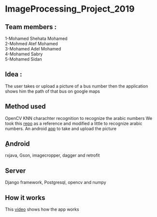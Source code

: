 # ImageProcessing_Project_2019
## Team members :

1-Mohamed Shehata Mohamed <br>
2-Mohmed Atef Mohamed <br>
3-Mohamed Adel Mohamed <br>
4-Mohamed Sabry <br>
5-Mohamed Sidan <br>

## Idea :
The user takes or upload  a picture of a bus number then the application shows him the path of that bus on google maps
    

## Method used 
OpenCV KNN charachter recognition to recognize the arabic numbers
We took this [repo](https://github.com/MicrocontrollersAndMore/OpenCV_3_KNN_Character_Recognition_Python) as a reference and modified a little to recognize arabic numbers.
An android [app](https://github.com/MuhammedSabry/Bus-Route.git) to take and upload the picture

## ِAndroid
rxjava, Gson, imagecropper, dagger and retrofit

## Server
Django framework, Postgresql, opencv and numpy

## How it works
This [video](https://www.youtube.com/watch?v=SFog5FCl6OI&feature=youtu.be) shows how the app works


